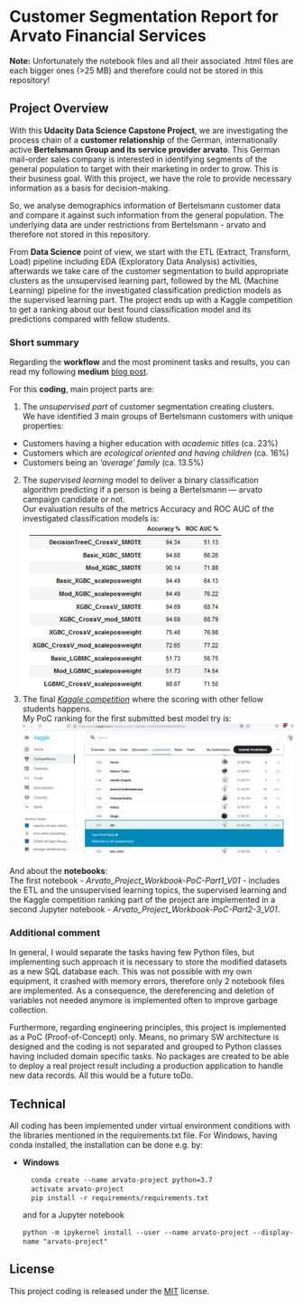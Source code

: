 [//]: # (Image References)

[image1]: ./images/ClassificationModelsEvalResultSmall.PNG "Evaluation of Classification models:"
[image2]: ./images/kaggleCompetition_positionUdacityDataScience-BertelsmannArvato-141_2021-08-15.JPG "Kaggle ranking:"

# Customer Segmentation Report for Arvato Financial Services

<b>Note:</b> Unfortunately the notebook files and all their associated .html files are each bigger ones (>25 MB) and therefore could not be stored in this repository!

## Project Overview
With this <b>Udacity Data Science Capstone Project</b>, we are investigating the process chain of a <b>customer relationship</b> of the German, internationally active <b>Bertelsmann Group and its service provider arvato</b>. This German mail-order sales company is interested in identifying segments of the general population to target with their marketing in order to grow. This is their business goal. With this project, we have the role to provide necessary information as a basis for decision-making. 

So, we analyse demographics information of Bertelsmann customer data and compare it against such information from the general population. The underlying data are under restrictions from Bertelsmann - arvato and therefore not stored in this repository.

From <b>Data Science</b> point of view, we start with the ETL (Extract, Transform, Load) pipeline including EDA (Exploratory Data Analysis) activities, afterwards we take care of the customer segmentation to build appropriate clusters as the unsupervised learning part, followed by the ML (Machine Learning) pipeline for the investigated classification prediction models as the supervised learning part. The project ends up with a Kaggle competition to get a ranking about our best found classification model and its predictions compared with fellow students.

### Short summary
Regarding the <b>workflow</b> and the most prominent tasks and results, you can read my following <b>medium</b> [blog post](https://medium.com/@ilona.brinkmeier/customer-segmentation-report-for-arvato-financial-solutions-167cba1545bd).

For this <b>coding</b>, main project parts are:

1. The <i>unsupervised part</i> of customer segmentation creating clusters.<br>
  We have identified 3 main groups of Bertelsmann customers with unique properties:
  
  * Customers having a higher education with <i>academic titles</i> (ca. 23%)
  * Customers which are <i>ecological oriented and having children</i> (ca. 16%)
  * Customers being an <i>‘average’ family</i> (ca. 13.5%)
  
2. The <i>supervised learning</i> model to deliver a binary classification algorithm predicting if a person is being a Bertelsmann — arvato campaign candidate or not.<br>
  Our evaluation results of the metrics Accuracy and ROC AUC of the investigated classification models is:
  ![Evaluation of Classification models:][image1]
3. The final [<i>Kaggle competition</i>](https://www.kaggle.com/c/udacity-arvato-identify-customers) where the scoring with other fellow students happens.<br>
  My PoC ranking for the first submitted best model try is:
  ![Kaggle ranking:][image2]

And about the <b>notebooks</b>:<br>
The first notebook - <i>Arvato_Project_Workbook-PoC-Part1_V01</i> - includes the ETL and the unsupervised learning topics, the supervised learning and the Kaggle competition ranking part of the project are implemented in a second Jupyter notebook - <i>Arvato_Project_Workbook-PoC-Part2-3_V01</i>.

### Additional comment
In general, I would separate the tasks having few Python files, but implementing such approach it is necessary to store the modified datasets as a new SQL database each. This was not possible with my own equipment, it crashed with memory errors, therefore only 2 notebook files are implemented. As a consequence, the dereferencing and deletion of variables not needed anymore is implemented often to improve garbage collection.

Furthermore, regarding engineering principles, this project is implemented as a PoC (Proof-of-Concept) only. Means, no primary SW architecture is designed and the coding is not separated and grouped to Python classes having included domain specific tasks. No packages are created to be able to deploy a real project result including a production application to handle new data records. All this would be a future toDo.

## Technical
All coding has been implemented under virtual environment conditions with the libraries mentioned in the requirements.txt file. For Windows, having conda installed, the installation can be done e.g. by:
- __Windows__
  ```
	conda create --name arvato-project python=3.7
	activate arvato-project
	pip install -r requirements/requirements.txt
  ```
  and for a Jupyter notebook
  ```
  python -m ipykernel install --user --name arvato-project --display-name "arvato-project"
  ```

## License
This project coding is released under the [MIT](https://github.com/IloBe/Customer-Segmentation-and-Classification-Master/blob/master/LICENSE) license.
